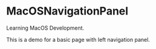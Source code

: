 # MacOSNavigationPanel

Learning MacOS Development.

This is a demo for a basic page with left navigation panel.
